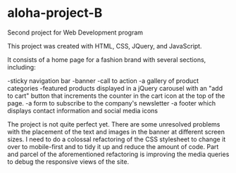 # aloha-project-B
Second project for Web Development program

This project was created with HTML, CSS, JQuery, and JavaScript.

It consists of a home page for a fashion brand with several sections, including:

-sticky navigation bar
-banner
-call to action
-a gallery of product categories
-featured products displayed in a jQuery carousel with an "add to cart" button that increments the counter in the cart icon at the top of the page.
-a form to subscribe to the company's newsletter
-a footer which displays contact information and social media icons


The project is not quite perfect yet. There are some unresolved problems with the placement of the text and images in the banner at different screen sizes.
I need to do a colossal refactoring of the CSS stylesheet to change it over to mobile-first and to tidy it up and reduce the amount of code. 
Part and parcel of the aforementioned refactoring is improving the media queries to debug the responsive views of the site.
